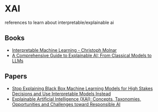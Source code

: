 # XAI


references to learn about interpretable/explainable ai

## Books
* [Interpretable Machine Learning - Christoph Molnar](https://christophm.github.io/interpretable-ml-book/)
* [A Comprehensive Guide to Explainable AI: From
Classical Models to LLMs](https://arxiv.org/pdf/2412.00800)

## Papers
* [Stop Explaining Black Box Machine Learning Models for High Stakes Decisions and Use Interpretable Models Instead](https://arxiv.org/abs/1811.10154)
* [Explainable Artificial Intelligence (XAI): Concepts, Taxonomies, Opportunities and Challenges toward Responsible AI](https://arxiv.org/abs/1910.10045)
